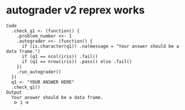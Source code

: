 # autograder v2 reprex works

    Code
      .check_q1 <- (function() {
        .problem_number <<- 1
        .autograder <<- (function() {
          if (is.character(q1)) .na(message = "Your answer should be a data frame.")
          if (q1 == ncol(iris)) .fail()
          if (q1 == nrow(iris)) .pass() else .fail()
        })
        .run_autograder()
      })
      q1 <- "YOUR ANSWER HERE"
      .check_q1()
    Output
      Your answer should be a data frame.
       ᐅ 1 ᐊ

